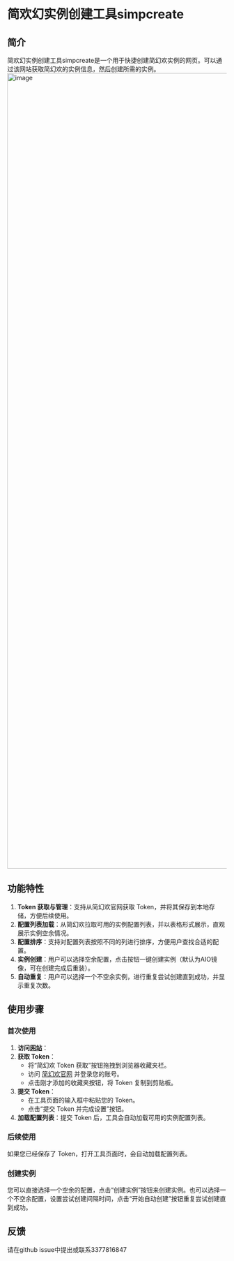 # 简欢幻实例创建工具simpcreate

## 简介
简欢幻实例创建工具simpcreate是一个用于快捷创建简幻欢实例的网页。可以通过该网站获取简幻欢的实例信息，然后创建所需的实例。
<img width="1201" height="1824" alt="image" src="https://github.com/user-attachments/assets/dd0a7582-ac56-4db9-b774-25bc60402a95" />


## 功能特性
1. **Token 获取与管理**：支持从简幻欢官网获取 Token，并将其保存到本地存储，方便后续使用。
2. **配置列表加载**：从简幻欢拉取可用的实例配置列表，并以表格形式展示，直观展示实例空余情况。
3. **配置排序**：支持对配置列表按照不同的列进行排序，方便用户查找合适的配置。
4. **实例创建**：用户可以选择空余配置，点击按钮一键创建实例（默认为AIO镜像，可在创建完成后重装）。
5. **自动重复**：用户可以选择一个不空余实例，进行重复尝试创建直到成功，并显示重复次数。

## 使用步骤

### 首次使用
1. **访问[网站](https://zhazha7hao.github.io/)**：
2. **获取 Token**：
    - 将“简幻欢 Token 获取”按钮拖拽到浏览器收藏夹栏。
    - 访问 [简幻欢官网](https://simpfun.cn/console) 并登录您的账号。
    - 点击刚才添加的收藏夹按钮，将 Token 复制到剪贴板。
3. **提交 Token**：
    - 在工具页面的输入框中粘贴您的 Token。
    - 点击“提交 Token 并完成设置”按钮。
4. **加载配置列表**：提交 Token 后，工具会自动加载可用的实例配置列表。

### 后续使用
如果您已经保存了 Token，打开工具页面时，会自动加载配置列表。

### 创建实例
您可以直接选择一个空余的配置，点击“创建实例”按钮来创建实例。也可以选择一个不空余配置，设置尝试创建间隔时间，点击“开始自动创建”按钮重复尝试创建直到成功。

## 反馈
请在github issue中提出或联系3377816847
